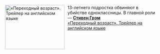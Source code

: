 <!--2025-03-11 08:00:11-->
<div class="yb">
  <div class="rss smaller1 kino_kino"><a href="https://www.kino-teatr.ru/video/47076/" title="«Переходный возраст». Трейлер на английском языке"><img src="https://www.kino-teatr.ru/video/6/7/47076/poster.jpg" width="196" height="147" align="left" hspace="5" style="margin: 0px 10px 0px 5px" alt="«Переходный возраст». Трейлер на английском языке"/></a>13-летнего подростка обвиняют в убийстве одноклассницы. В главной роли — <a href=https://www.kino-teatr.ru/kino/acter/m/euro/50464/bio/ target=_blank><strong>Стивен Грэм</strong></a> <br><a class="light" href="https://www.kino-teatr.ru/video/47076/">«Переходный возраст». Трейлер на английском языке</a></div>
</div>

